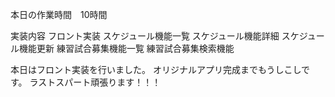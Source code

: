 本日の作業時間　10時間


実装内容
フロント実装
スケジュール機能一覧
スケジュール機能詳細
スケジュール機能更新
練習試合募集機能一覧
練習試合募集検索機能


本日はフロント実装を行いました。
オリジナルアプリ完成までもうしこしです。
ラストスパート頑張ります！！！
